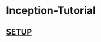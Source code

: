 # Inception-Tutorial

## [SETUP](https://github.com/kvebers/Inception-Tutorial/blob/main/PART_1_SETUP.md)
